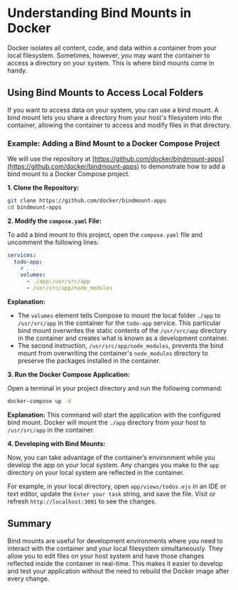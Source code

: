 # Understanding Bind Mounts in Docker

Docker isolates all content, code, and data within a container from your local
filesystem. Sometimes, however, you may want the container to access a directory
on your system. This is where bind mounts come in handy.

## Using Bind Mounts to Access Local Folders

If you want to access data on your system, you can use a bind mount. A bind
mount lets you share a directory from your host's filesystem into the container,
allowing the container to access and modify files in that directory.

### Example: Adding a Bind Mount to a Docker Compose Project

We will use the repository at
[https://github.com/docker/bindmount-apps](https://github.com/docker/bindmount-apps)
to demonstrate how to add a bind mount to a Docker Compose project.

**1. Clone the Repository:**

```bash
git clone https://github.com/docker/bindmount-apps
cd bindmount-apps
```

**2. Modify the `compose.yaml` File:**

To add a bind mount to this project, open the `compose.yaml` file and
uncomment the following lines:

```yaml
services:
  todo-app:
    # ...
    volumes:
      - ./app:/usr/src/app
      - /usr/src/app/node_modules
```

**Explanation:**

- The `volumes` element tells Compose to mount the local folder `./app` to
  `/usr/src/app` in the container for the `todo-app` service. This particular
  bind mount overwrites the static contents of the `/usr/src/app` directory
  in the container and creates what is known as a development container.
- The second instruction, `/usr/src/app/node_modules`, prevents the bind
  mount from overwriting the container's `node_modules` directory to preserve
  the packages installed in the container.

**3. Run the Docker Compose Application:**

Open a terminal in your project directory and run the following command:

```bash
docker-compose up -d
```

**Explanation:** This command will start the application with the configured
bind mount. Docker will mount the `./app` directory from your host to
`/usr/src/app` in the container.

**4. Developing with Bind Mounts:**

Now, you can take advantage of the container’s environment while you develop
the app on your local system. Any changes you make to the `app` directory on
your local system are reflected in the container.

For example, in your local directory, open `app/views/todos.ejs` in an IDE or
text editor, update the `Enter your task` string, and save the file. Visit or
refresh `http://localhost:3001` to see the changes.

## Summary

Bind mounts are useful for development environments where you need to interact
with the container and your local filesystem simultaneously. They allow you to
edit files on your host system and have those changes reflected inside the
container in real-time. This makes it easier to develop and test your
application without the need to rebuild the Docker image after every change.
